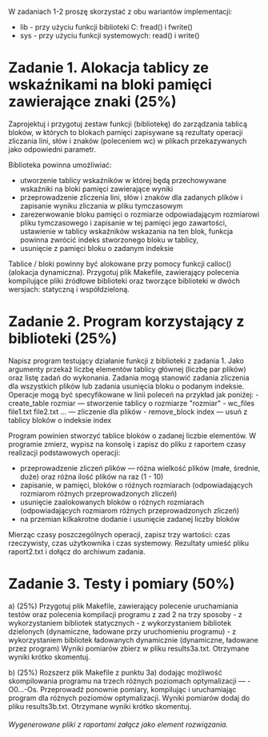 W zadaniach 1-2 proszę skorzystać z obu wariantów implementacji:
- lib - przy użyciu funkcji biblioteki C: fread() i fwrite()
- sys - przy użyciu funkcji systemowych: read() i write()

<h1> Zadanie 1. Alokacja tablicy ze wskaźnikami na bloki pamięci zawierające znaki (25%) </h1>
Zaprojektuj i przygotuj zestaw funkcji (bibliotekę) do zarządzania tablicą bloków, w których to blokach pamięci zapisywane są rezultaty operacji zliczania lini, słów i znaków (poleceniem wc) w plikach przekazywanych jako odpowiedni parametr.

Biblioteka powinna umożliwiać:
- utworzenie tablicy wskaźników w której będą przechowywane wskaźniki na bloki pamięci zawierające wyniki 
- przeprowadzenie zliczenia lini, słów i znaków dla zadanych plików i zapisanie wyniku zliczania w pliku tymczasowym
- zarezerwowanie bloku pamięci o rozmiarze odpowiadającym rozmiarowi pliku tymczasowego i zapisanie w tej pamięci jego zawartości, ustawienie w tablicy wskaźników wskazania na ten blok, funkcja powinna zwrócić indeks stworzonego bloku w tablicy,
- usunięcie z pamięci bloku o zadanym indeksie

Tablice / bloki powinny być alokowane przy pomocy funkcji calloc() (alokacja dynamiczna).
Przygotuj plik Makefile, zawierający polecenia kompilujące pliki źródłowe biblioteki oraz tworzące biblioteki w dwóch wersjach: statyczną i współdzieloną.

<h1>Zadanie 2. Program korzystający z biblioteki (25%) </h1>
Napisz program testujący działanie funkcji z biblioteki z zadania 1. Jako argumenty przekaż liczbę elementów tablicy głównej (liczbę par plików) oraz listę zadań do wykonania. Zadania mogą stanowić zadania zliczenia dla wszystkich plików lub zadania usunięcia bloku o podanym indeksie. Operacje mogą być specyfikowane w linii poleceń na przykład jak poniżej:
- create_table rozmiar — stworzenie tablicy o rozmiarze "rozmiar"
- wc_files file1.txt file2.txt … — zliczenie dla plików
- remove_block index — usuń z tablicy bloków o indeksie index

Program powinien stworzyć tablice bloków o zadanej liczbie elementów.
W programie zmierz, wypisz na konsolę i zapisz do pliku z raportem czasy realizacji podstawowych operacji:
- przeprowadzenie zliczeń plików — różna wielkość plików (małe, średnie, duże) oraz różna ilość plików na raz (1 - 10)
- zapisanie, w pamięci, bloków o różnych rozmiarach (odpowiadających rozmiarom różnych przeprowadzonych zliczeń)
- usunięcie zaalokowanych bloków o różnych rozmiarach  (odpowiadających rozmiarom różnych przeprowadzonych zliczeń)
- na przemian  kilkakrotne dodanie i usunięcie zadanej liczby bloków 

Mierząc czasy poszczególnych operacji, zapisz trzy wartości: czas rzeczywisty, czas użytkownika i czas systemowy. Rezultaty umieść pliku raport2.txt i dołącz do archiwum zadania.

<h1> Zadanie 3. Testy i pomiary (50%) </h1>
a) (25%) Przygotuj plik Makefile, zawierający polecenie uruchamiania testów oraz polecenia kompilacji programu z zad 2 na trzy sposoby
- z wykorzystaniem bibliotek statycznych
- z wykorzystaniem bibliotek dzielonych (dynamiczne, ładowane przy uruchomieniu programu)
- z wykorzystaniem bibliotek ładowanych dynamicznie (dynamiczne, ładowane przez program)
Wyniki pomiarów zbierz w pliku results3a.txt. Otrzymane wyniki krótko skomentuj.

b) (25%) Rozszerz plik Makefile z punktu 3a) dodając możliwość skompilowania programu na trzech różnych  poziomach optymalizacji — -O0…-Os. Przeprowadź ponownie pomiary, kompilując i uruchamiając program dla różnych poziomów optymalizacji.
Wyniki pomiarów dodaj do pliku results3b.txt. Otrzymane wyniki krótko skomentuj.
<h6> Wygenerowane pliki z raportami załącz jako element rozwiązania. </h6>
